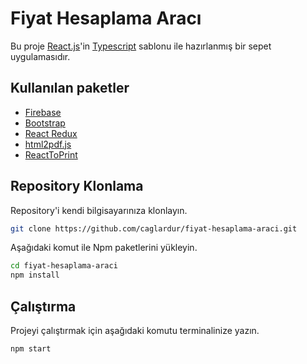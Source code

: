 # Fiyat Hesaplama Aracı

Bu proje [React.js](https://reactjs.org/)'in [Typescript](https://www.typescriptlang.org/) sablonu ile hazırlanmış bir sepet uygulamasıdır.

## Kullanılan paketler

- [Firebase](https://www.npmjs.com/package/firebase)
- [Bootstrap](https://www.npmjs.com/package/bootstrap)
- [React Redux](https://www.npmjs.com/package/react-redux)
- [html2pdf.js](https://www.npmjs.com/package/html2pdf.js)
- [ReactToPrint](https://www.npmjs.com/package/react-to-print)

## Repository Klonlama

Repository'i kendi bilgisayarınıza klonlayın.

```bash
git clone https://github.com/caglardur/fiyat-hesaplama-araci.git
```

Aşağıdaki komut ile Npm paketlerini yükleyin.

```bash
cd fiyat-hesaplama-araci
npm install
```

## Çalıştırma

Projeyi çalıştırmak için aşağıdaki komutu terminalinize yazın.

```bash
npm start
```
